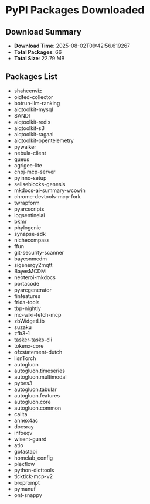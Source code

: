 # PyPI Packages Downloaded

## Download Summary
- **Download Time**: 2025-08-02T09:42:56.619267
- **Total Packages**: 66
- **Total Size**: 22.79 MB

## Packages List
- shaheenviz
- oidfed-collector
- botrun-llm-ranking
- aiqtoolkit-mysql
- SANDI
- aiqtoolkit-redis
- aiqtoolkit-s3
- aiqtoolkit-ragaai
- aiqtoolkit-opentelemetry
- pywalker
- nebula-client
- queus
- agrigee-lite
- cnpj-mcp-server
- pyinno-setup
- seliseblocks-genesis
- mkdocs-ai-summary-wcowin
- chrome-devtools-mcp-fork
- twrapform
- pyarcscripts
- logsentinelai
- bkmr
- phylogenie
- synapse-sdk
- nichecompass
- ffun
- git-security-scanner
- bayesnmcdm
- sigenergy2mqtt
- BayesMCDM
- neoteroi-mkdocs
- portacode
- pyarcgenerator
- finfeatures
- frida-tools
- tbp-nightly
- mc-wiki-fetch-mcp
- zbWidgetLib
- suzaku
- zfb3-1
- tasker-tasks-cli
- tokenx-core
- ofxstatement-dutch
- lisnTorch
- autogluon
- autogluon.timeseries
- autogluon.multimodal
- pybes3
- autogluon.tabular
- autogluon.features
- autogluon.core
- autogluon.common
- calita
- annex4ac
- docsray
- infoeqv
- wisent-guard
- atio
- gofastapi
- homelab_config
- plexflow
- python-dicttools
- ticktick-mcp-v2
- broprompt
- pymanuf
- ont-snappy
